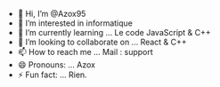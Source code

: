 - 👋 Hi, I’m @Azox95
- 👀 I’m interested in informatique
- 🌱 I’m currently learning ... Le code JavaScript & C++
- 💞️ I’m looking to collaborate on ... React & C++
- 📫 How to reach me ... Mail : support
- 😄 Pronouns: ... Azox
- ⚡ Fun fact: ... Rien.

<!---
Azox95/Azox95 is a ✨ special ✨ repository because its `README.md` (this file) appears on your GitHub profile.
You can click the Preview link to take a look at your changes.
--->
